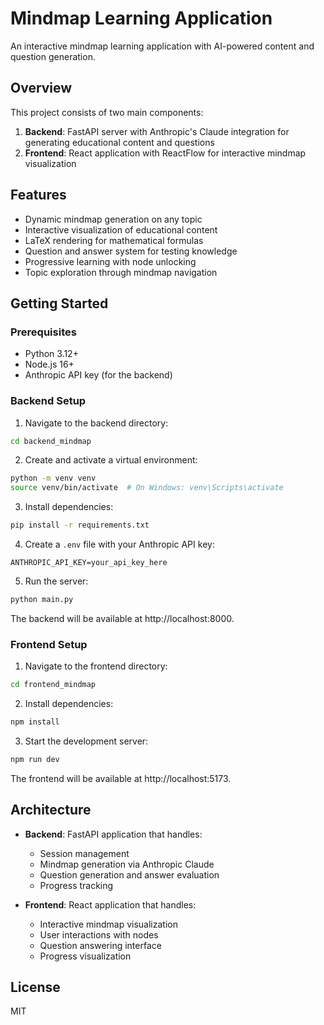 # Mindmap Learning Application

An interactive mindmap learning application with AI-powered content and question generation.

## Overview

This project consists of two main components:

1. **Backend**: FastAPI server with Anthropic's Claude integration for generating educational content and questions
2. **Frontend**: React application with ReactFlow for interactive mindmap visualization

## Features

- Dynamic mindmap generation on any topic
- Interactive visualization of educational content
- LaTeX rendering for mathematical formulas
- Question and answer system for testing knowledge
- Progressive learning with node unlocking
- Topic exploration through mindmap navigation

## Getting Started

### Prerequisites

- Python 3.12+
- Node.js 16+
- Anthropic API key (for the backend)

### Backend Setup

1. Navigate to the backend directory:
```bash
cd backend_mindmap
```

2. Create and activate a virtual environment:
```bash
python -m venv venv
source venv/bin/activate  # On Windows: venv\Scripts\activate
```

3. Install dependencies:
```bash
pip install -r requirements.txt
```

4. Create a `.env` file with your Anthropic API key:
```
ANTHROPIC_API_KEY=your_api_key_here
```

5. Run the server:
```bash
python main.py
```

The backend will be available at http://localhost:8000.

### Frontend Setup

1. Navigate to the frontend directory:
```bash
cd frontend_mindmap
```

2. Install dependencies:
```bash
npm install
```

3. Start the development server:
```bash
npm run dev
```

The frontend will be available at http://localhost:5173.

## Architecture

- **Backend**: FastAPI application that handles:
  - Session management
  - Mindmap generation via Anthropic Claude
  - Question generation and answer evaluation
  - Progress tracking

- **Frontend**: React application that handles:
  - Interactive mindmap visualization
  - User interactions with nodes
  - Question answering interface
  - Progress visualization

## License

MIT